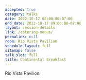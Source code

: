 ```yaml
---
accepted: true
category: talks
date: 2022-10-17 08:00:00-07:00
end_date: 2022-10-17 09:00:00-07:00
layout: session-details
link: /catering-menus/
permalink: null
room: Rio Vista Pavilion
schedule-layout: full
sitemap: false
talk_slot: full
title: Continental Breakfast
---
```


Rio Vista Pavilion
